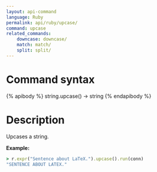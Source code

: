 ```yaml
---
layout: api-command
language: Ruby
permalink: api/ruby/upcase/
command: upcase
related_commands:
    downcase: downcase/
    match: match/
    split: split/
---
```


# Command syntax #

{% apibody %}
string.upcase() &rarr; string
{% endapibody %}

# Description #

Upcases a string.

__Example:__

```rb
> r.expr("Sentence about LaTeX.").upcase().run(conn)
"SENTENCE ABOUT LATEX."
```
